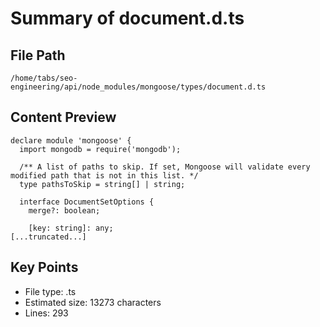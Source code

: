 # Summary of document.d.ts
  
## File Path
`/home/tabs/seo-engineering/api/node_modules/mongoose/types/document.d.ts`

## Content Preview
```
declare module 'mongoose' {
  import mongodb = require('mongodb');

  /** A list of paths to skip. If set, Mongoose will validate every modified path that is not in this list. */
  type pathsToSkip = string[] | string;

  interface DocumentSetOptions {
    merge?: boolean;

    [key: string]: any;
[...truncated...]
```

## Key Points
- File type: .ts
- Estimated size: 13273 characters
- Lines: 293
